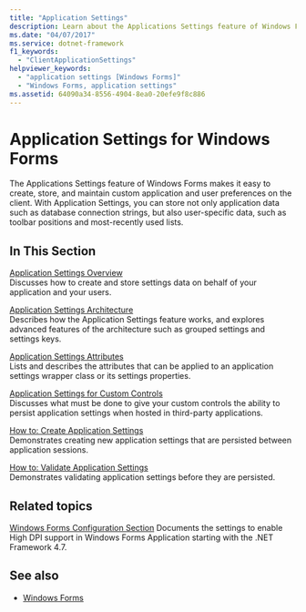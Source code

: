 ```yaml
---
title: "Application Settings"
description: Learn about the Applications Settings feature of Windows Forms, which makes it easy to create, store, and maintain custom application and user preferences.
ms.date: "04/07/2017"
ms.service: dotnet-framework
f1_keywords: 
  - "ClientApplicationSettings"
helpviewer_keywords: 
  - "application settings [Windows Forms]"
  - "Windows Forms, application settings"
ms.assetid: 64090a34-8556-4904-8ea0-20efe9f8c886
---
```

# Application Settings for Windows Forms

The Applications Settings feature of Windows Forms makes it easy to create, store, and maintain custom application and user preferences on the client. With Application Settings, you can store not only application data such as database connection strings, but also user-specific data, such as toolbar positions and most-recently used lists.  
  
## In This Section  

[Application Settings Overview](application-settings-overview.md)\
Discusses how to create and store settings data on behalf of your application and your users.  
  
[Application Settings Architecture](application-settings-architecture.md)\
Describes how the Application Settings feature works, and explores advanced features of the architecture such as grouped settings and settings keys.  
  
[Application Settings Attributes](application-settings-attributes.md)\
Lists and describes the attributes that can be applied to an application settings wrapper class or its settings properties.  
  
[Application Settings for Custom Controls](application-settings-for-custom-controls.md)\
Discusses what must be done to give your custom controls the ability to persist application settings when hosted in third-party applications.  
  
[How to: Create Application Settings](how-to-create-application-settings.md)\
Demonstrates creating new application settings that are persisted between application sessions.  
  
[How to: Validate Application Settings](how-to-validate-application-settings.md)\
Demonstrates validating application settings before they are persisted.  
  
## Related topics

[Windows Forms Configuration Section](/dotnet/framework/configure-apps/file-schema/winforms/index)
Documents the settings to enable High DPI support in Windows Forms Application starting with the .NET Framework 4.7.

## See also

- [Windows Forms](../index.yml)

